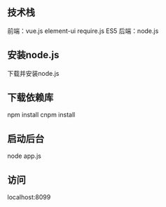## 技术栈 ## 
前端：vue.js element-ui require.js ES5
后端：node.js

## 安装node.js ##
下载并安装node.js


## 下载依赖库 ##
npm install 
cnpm install 

## 启动后台 ##
node app.js

## 访问 ##
localhost:8099
